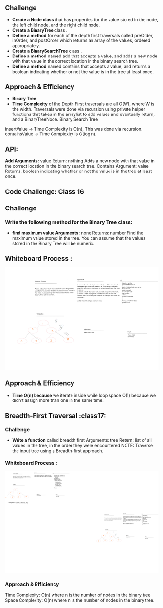 ## Challenge

- **Create a Node class** that has properties for the value stored in the node, the left child node, and the right child node.
- **Create a BinaryTree** class .
- **Define a method** for each of the depth first traversals called preOrder, inOrder, and postOrder which returns an array of the values, ordered appropriately.
- **Create a BinarySearchTree** class .
- **Define a method** named add that accepts a value, and adds a new node with that value in the correct location in the binary search tree.
- **Define a method** named contains that accepts a value, and returns a boolean indicating whether or not the value is in the tree at least once.



## Approach & Efficiency

- **Binary Tree**
- **Time Complexity** of the Depth First traversals are all O(W), where W is the width. Traversals were done via recursion using private helper functions that takes in the arraylist to add values and eventually return, and a BinaryTreeNode. Binary Search Tree

insertValue -> Time Complexity is O(n), This was done via recursion. containsValue -> Time Complexity is O(log n).



## API:
**Add Arguments:** value Return: nothing Adds a new node with that value in the correct location in the binary search tree. Contains Argument: value Returns: boolean indicating whether or not the value is in the tree at least once.


## Code Challenge: Class 16
## Challenge
### Write the following method for the Binary Tree class:

- **find maximum value Arguments:** none Returns: number Find the maximum value stored in the tree. You can assume that the values stored in the Binary Tree will be numeric.

## Whiteboard Process : 

![](max-tree.png)

## Approach & Efficiency
- **Time O(n) because** we iterate inside while loop space O(1) because we didn’t assign more than one in the same time.




## Breadth-First Traversal :class17:
### Challenge
- **Write a function** called breadth first Arguments: tree Return: list of all values in the tree, in the order they were encountered NOTE: Traverse the input tree using a Breadth-first approach.

### Whiteboard Process :

![](15555.png)

### Approach & Efficiency
Time Complexity: O(n) where n is the number of nodes in the binary tree Space Complexity: O(n) where n is the number of nodes in the binary tree.